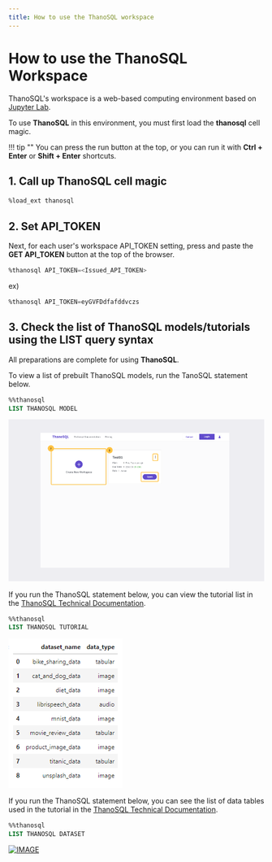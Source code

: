 ```yaml
---
title: How to use the ThanoSQL workspace
---
```


# **How to use the ThanoSQL Workspace**

ThanoSQL's workspace is a web-based computing environment based on [Jupyter Lab](https://github.com/jupyterlab/jupyterlab).

To use **ThanoSQL** in this environment, you must first load the **thanosql** cell magic.

!!! tip ""
    You can press the run button at the top, or you can run it with **Ctrl + Enter** or **Shift + Enter** shortcuts.

## **1. Call up ThanoSQL cell magic**

```sql
%load_ext thanosql
```

## **2. Set API_TOKEN**

Next, for each user's workspace API_TOKEN setting, press and paste the **GET API_TOKEN** button at the top of the browser.

```sql
%thanosql API_TOKEN=<Issued_API_TOKEN>
```

ex)

```sql
%thanosql API_TOKEN=eyGVFDdfafddvczs
```

## **3. Check the list of ThanoSQL models/tutorials using the LIST query syntax**

All preparations are complete for using **ThanoSQL**.

To view a list of prebuilt ThanoSQL models, run the TanoSQL statement below.

```sql
%%thanosql
LIST THANOSQL MODEL
```

[![IMAGE](/img/getting_started/img6.png)](/img/getting_started/img6.png)

If you run the ThanoSQL statement below, you can view the tutorial list in the [ThanoSQL Technical Documentation](https://docs.thanosql.ai/en/).

```sql
%%thanosql
LIST THANOSQL TUTORIAL
```

[![IMAGE](/img/getting_started/img9.png)](/img/getting_started/img9.png)

If you run the ThanoSQL statement below, you can see the list of data tables used in the tutorial in the [ThanoSQL Technical Documentation](https://docs.thanosql.ai/en/).

```sql
%%thanosql
LIST THANOSQL DATASET
```

[![IMAGE](/img/getting_started/img10.png)](/img/getting_started/img10.png)
